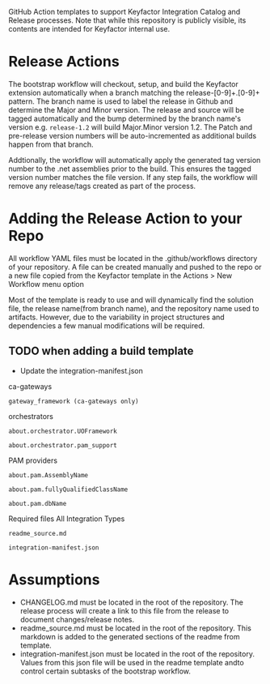 GitHub Action templates to support Keyfactor Integration Catalog and Release processes. Note that while this repository is publicly visible, its contents are intended
for Keyfactor internal use.

# Release Actions
The bootstrap workflow will checkout, setup, and build the Keyfactor extension automatically when a branch matching the release-[0-9]+\.[0-9]+ pattern.  The branch name is used to label the release in Github and determine the Major and Minor version. The release and source will be tagged automatically and the bump determined by the branch name's version e.g. `release-1.2` will build Major.Minor version 1.2. The Patch and pre-release version numbers will be auto-incremented as additional builds happen from that branch.

Addtionally, the workflow will automatically apply the generated tag version number to the .net assemblies prior to the build.  This ensures the tagged version number matches the file version.  If any step fails, the workflow will remove any release/tags created as part of the process. 


# Adding the Release Action to your Repo
All workflow YAML files must be located in the .github/workflows directory of your repository.  A file can be created manually and pushed to the repo or a new file copied from the Keyfactor template in the Actions > New Workflow menu option

Most of the template is ready to use and will dynamically find the solution file, the release name(from branch name), and the repository name used to artifacts. However, due to the variability in project structures and dependencies a few manual modifications will be required.

## TODO when adding a build template
* Update the integration-manifest.json

ca-gateways

    gateway_framework (ca-gateways only)

orchestrators

    about.orchestrator.UOFramework

    about.orchestrator.pam_support

PAM providers

    about.pam.AssemblyName

    about.pam.fullyQualifiedClassName

    about.pam.dbName

Required files All Integration Types

    readme_source.md

    integration-manifest.json

# Assumptions
* CHANGELOG.md must be located in the root of the repository.  The release process will create a link to this file from the release to document changes/release notes. 
* readme_source.md must be located in the root of the repository. This markdown is added to the generated sections of the readme from template.
* integration-manifest.json must be located in the root of the repository. Values from this json file will be used in the readme template andto control certain subtasks of the bootstrap workflow.
